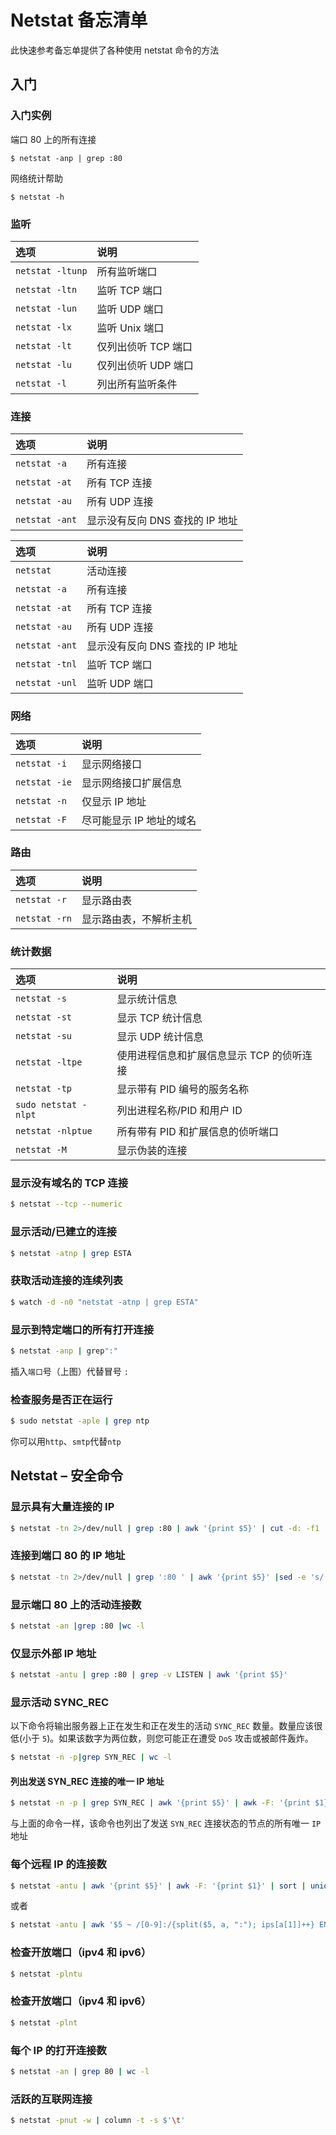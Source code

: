Netstat 备忘清单
===

此快速参考备忘单提供了各种使用 netstat 命令的方法

入门
-----

### 入门实例

端口 80 上的所有连接

```shell
$ netstat -anp | grep :80
```

网络统计帮助

```shell
$ netstat -h
```

### 监听

选项 | 说明
:- | :-
`netstat -ltunp` | 所有监听端口
`netstat -ltn`   | 监听 TCP 端口
`netstat -lun`   | 监听 UDP 端口
`netstat -lx`    | 监听 Unix 端口
`netstat -lt` | 仅列出侦听 TCP 端口
`netstat -lu` | 仅列出侦听 UDP 端口
`netstat -l` | 列出所有监听条件

### 连接
<!--rehype:wrap-class=row-span-2-->

选项 | 说明
:- | :-
`netstat -a`  | 所有连接
`netstat -at` | 所有 TCP 连接
`netstat -au` | 所有 UDP 连接
`netstat -ant` | 显示没有反向 DNS 查找的 IP 地址


选项 | 说明
:- | :-
`netstat` | 活动连接
`netstat -a` | 所有连接
`netstat -at` | 所有 TCP 连接
`netstat -au` | 所有 UDP 连接
`netstat -ant` | 显示没有反向 DNS 查找的 IP 地址
`netstat -tnl` | 监听 TCP 端口
`netstat -unl` | 监听 UDP 端口


### 网络

选项 | 说明
:- | :-
`netstat -i`  | 显示网络接口
`netstat -ie` | 显示网络接口扩展信息
`netstat -n` | 仅显示 IP 地址
`netstat -F` | 尽可能显示 IP 地址的域名

### 路由


选项 | 说明
:- | :-
`netstat -r`  | 显示路由表
`netstat -rn` | 显示路由表，不解析主机

### 统计数据
<!--rehype:wrap-class=row-span-3-->

选项 | 说明
:- | :-
`netstat -s`  | 显示统计信息
`netstat -st` | 显示 TCP 统计信息
`netstat -su` | 显示 UDP 统计信息
`netstat -ltpe` | 使用进程信息和扩展信息显示 TCP 的侦听连接
`netstat -tp` | 显示带有 PID 编号的服务名称
`sudo netstat -nlpt` | 列出进程名称/PID 和用户 ID
`netstat -nlptue` | 所有带有 PID 和扩展信息的侦听端口
`netstat -M` | 显示伪装的连接

### 显示没有域名的 TCP 连接

```bash
$ netstat --tcp --numeric
```

### 显示活动/已建立的连接

```bash
$ netstat -atnp | grep ESTA
```

### 获取活动连接的连续列表

```bash
$ watch -d -n0 "netstat -atnp | grep ESTA"
```

### 显示到特定端口的所有打开连接

```bash
$ netstat -anp | grep":"
```

插入`端口`号（上图）代替冒号 `:`

### 检查服务是否正在运行

```bash
$ sudo netstat -aple | grep ntp
```

你可以用`http`、`smtp`代替`ntp`

Netstat – 安全命令
---

### 显示具有大量连接的 IP
<!--rehype:wrap-class=col-span-3-->

```bash
$ netstat -tn 2>/dev/null | grep :80 | awk '{print $5}' | cut -d: -f1 | sort | uniq -c | sort -nr | head
```
<!--rehype:className=wrap-text -->

### 连接到端口 80 的 IP 地址
<!--rehype:wrap-class=col-span-3-->

```bash
$ netstat -tn 2>/dev/null | grep ':80 ' | awk '{print $5}' |sed -e 's/::ffff://' | cut -f1 -d: | sort | uniq -c | sort -rn | head
```
<!--rehype:className=wrap-text -->

### 显示端口 80 上的活动连接数

```bash
$ netstat -an |grep :80 |wc -l
```

### 仅显示外部 IP 地址
<!--rehype:wrap-class=col-span-2-->

```bash
$ netstat -antu | grep :80 | grep -v LISTEN | awk '{print $5}'
```

### 显示活动 SYNC_REC
<!--rehype:wrap-class=row-span-2-->

以下命令将输出服务器上正在发生和正在发生的活动 `SYNC_REC` 数量。数量应该很低(小于 `5`)。如果该数字为两位数，则您可能正在遭受 `DoS` 攻击或被邮件轰炸。

```bash
$ netstat -n -p|grep SYN_REC | wc -l
```

#### 列出发送 SYN_REC 连接的唯一 IP 地址

```bash
$ netstat -n -p | grep SYN_REC | awk '{print $5}' | awk -F: '{print $1}'
```
<!--rehype:className=wrap-text -->

与上面的命令一样，该命令也列出了发送 `SYN_REC` 连接状态的节点的所有唯一 `IP` 地址

### 每个远程 IP 的连接数
<!--rehype:wrap-class=col-span-2-->

```bash
$ netstat -antu | awk '{print $5}' | awk -F: '{print $1}' | sort | uniq -c | sort -n
```
<!--rehype:className=wrap-text -->

或者

```bash
$ netstat -antu | awk '$5 ~ /[0-9]:/{split($5, a, ":"); ips[a[1]]++} END {for (ip in ips) print ips[ip], ip | "sort -k1 -nr"}'
```
<!--rehype:className=wrap-text -->

### 检查开放端口（ipv4 和 ipv6）

```bash
$ netstat -plntu
```

### 检查开放端口（ipv4 和 ipv6）

```bash
$ netstat -plnt
```

### 每个 IP 的打开连接数

```bash
$ netstat -an | grep 80 | wc -l
```

### 活跃的互联网连接

```bash
$ netstat -pnut -w | column -t -s $'\t'
```
